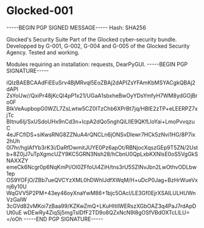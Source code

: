 # Glocked-001
-----BEGIN PGP SIGNED MESSAGE-----
Hash: SHA256

Glocked's Security Suite
Part of the Glocked cyber-security bundle.
Developped by G-001, G-002, G-004 and G-005 of the Glocked Security Agency.
Tested and working.

Modules requiring an installation:
requests, DearPyGUI.
-----BEGIN PGP SIGNATURE-----

iQIzBAEBCAAdFiEEuSrv4BjMRvql5EoZBAj2dAPIZsYFAmKbMSYACgkQBAj2dAPI
ZsYoUw//QxiPr48jKcQl4pP1x21/UGaA1sbxheBwOyYDsYmfyH7WM8ydGOjBro0F
BIkVeAupbopG0WZL7ZsLwtw5CZ0ITzChb6XPrBt7jq/HBIE2zTP+eLEERPZ7xjTc
BItnu6Ij/SxUSdoUHx9nCd3n+IcpA2dQo5nghQiLIIE9QKfLloYai+LmoPvvqzuC
4eJFCfiDS+siKwsRNG8ZZNuA4rQNCLn6jONSvDlewr7HCk5zNvi1HG/8P7ix2hUh
0l7hr/hglAfYb3rK3i/DaRfDwmitJUYE0Pz6apOt/RBNjocXqszGEp9T5ZN/2Ust
b+8Z0jJ7uTpXgmcUZY9KC5GRN3Nsh28/hCbnU0QpLxbKXNlsE0oS5VgGkSNAXXZY
emeCk6Ncgr0p6NqKmPi/Ol0ZFfoUi4ZiH/tns3rU5SZlNvJbn2LwOthvODLbw1ep
OS9YOFjO/ZBb7ueQVCYzXML0hDWhIJdfXWqM/H+uDcP0Jag+BzHrWueVxnj6y10U
WqGVV5P2PM+43ey46oyXnaYwM86+1bjc5OAcl/LE3Gf0EjrXSAILULHUWnVzGaIW
3cGVd82vMKoi7zBaa99/KZKwZmQ+LKuHItilWERszXGbOAZ3q4PaJ7rdApDUt0uE
wDEwRy4ZiqSj5mgTsIDfF2TD9o8QZxNcN9l8gOSfVBdOXTcLlLU=
=/oOh
-----END PGP SIGNATURE-----
